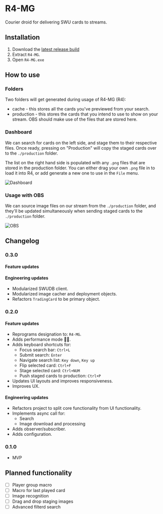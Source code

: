 # R4-MG
Courier droid for delivering SWU cards to streams.

## Installation
1. Download the [latest release build](https://github.com/hdchan/R4-MG/releases)
2. Extract `R4-MG`.
3. Open `R4-MG.exe`

## How to use

### Folders
Two folders will get generated during usage of R4-MG (R4):
- cache - this stores all the cards you've previewed from your search.
- production - this stores the cards that you intend to use to show on your stream. OBS should make use of the files that are stored here.

### Dashboard

We can search for cards on the left side, and stage them to their respective files. Once ready, pressing on "Production" will copy the staged cards over to the `./production` folder.

The list on the right hand side is populated with any `.png` files that are stored in the production folder. You can either drag your own `.png` file in to load it into R4, or add generate a new one to use in the `File` menu.

![Dashboard](./resources/dashboard.png)

### Usage with OBS

We can source image files on our stream from the `./production` folder, and they'll be updated simultaneously when sending staged cards to the `./production` folder.

![OBS](./resources/obs.png)


## Changelog

### 0.3.0

#### Feature updates

#### Engineering updates
- Modularized SWUDB client.
- Modularized image cacher and deployment objects.
- Refactors `TradingCard` to be primary object.

### 0.2.0

#### Feature updates
- Reprograms designation to: `R4-MG`.
- Adds performance mode 🚗💨.
- Adds keyboard shortcuts for:
  -  Focus search bar: `Ctrl+L`
  -  Submit search: `Enter`
  -  Navigate search list: `Key down`, `Key up`
  -  Flip selected card: `Ctrl+F`
  -  Stage selected card: `Ctrl+NUM`
  -  Push staged cards to production: `Ctrl+P`
- Updates UI layouts and improves responsiveness.
- Improves UX.

#### Engineering updates
- Refactors project to split core functionality from UI functionality.
- Implements async call for:
  - Search
  - Image download and processing
- Adds observer/subscriber.
- Adds configuration.

### 0.1.0
- MVP

## Planned functionality
- [ ] Player group macro
- [ ] Macro for last played card
- [ ] Image recognition
- [ ] Drag and drop staging images
- [ ] Advanced filterd search